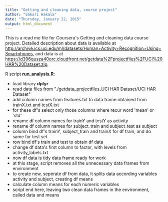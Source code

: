 ```yaml
---
title: "Getting and cleaning data, course project"
author: "Sakari Hakala"
date: "Thursday, January 22, 2015"
output: html_document
---
```


This is a read me file for Coursera's Getting and cleaning data course project. Detailed description about data is available at 
http://archive.ics.uci.edu/ml/datasets/Human+Activity+Recognition+Using+Smartphones, and data is at https://d396qusza40orc.cloudfront.net/getdata%2Fprojectfiles%2FUCI%20HAR%20Dataset.zip.

R script **run_analysis.R**:  
* load library **dplyr**  
* read data files from "./getdata_projectfiles_UCI HAR Dataset/UCI HAR Dataset"  
* add column names from features.txt to data frame obtained from trainX.txt and testX.txt  
* for these df's select only those columns where recur word 'mean' or 'std'  
* rename df column names for trainY and testY as activity  
* rename df column names for subject_train and subject_test as subject  
* column bind df's trainY, subject_train and trainX for df train, and do same for test set  
* row bind df's train and test to obtain df data  
* change df data's first column to factor, with levels from activity_labels.txt   
* now df data is tidy data frame ready for work  
* at this stage, script removes all the unnecessary data frames from environment  
* to create new, seperate df from data, it splits data according variables activity and subject, creating df means  
* calculate column means for each numeric variables  
* script end here, leaving two clean data frames in the environment, called data and means  

